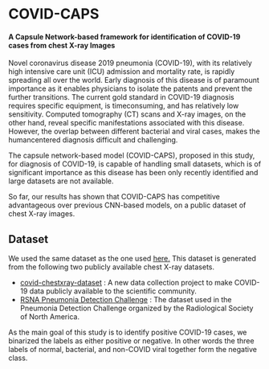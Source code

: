 # COVID-CAPS
<h4> A Capsule Network-based framework for identification of  COVID-19 cases from chest X-ray Images </h4>

Novel coronavirus disease 2019 pneumonia (COVID-19), with its relatively high intensive care unit (ICU) admission and mortality
rate, is rapidly spreading all over the world. Early diagnosis of this
disease is of paramount importance as it enables physicians to isolate
the patents and prevent the further transitions. The current gold standard
in COVID-19 diagnosis requires specific equipment, is timeconsuming,
and has relatively low sensitivity. Computed tomography
(CT) scans and X-ray images, on the other hand, reveal specific
manifestations associated with this disease. However, the overlap
between different bacterial and viral cases, makes the humancentered
diagnosis difficult and challenging.

The capsule network-based model (COVID-CAPS), proposed in this
study, for diagnosis of COVID-19, is capable of handling small
datasets, which is of significant importance as this disease has been
only recently identified and large datasets are not available.

So far, our results has shown that COVID-CAPS has competitive advantageous over
previous CNN-based models, on a public dataset of chest X-ray images.

## Dataset
We used the same dataset as the one used <a href="https://github.com/lindawangg/COVID-Net">here.</a>
This dataset is generated from the following two publicly available chest
X-ray datasets.
* <a href="https://github.com/ieee8023/covid-chestxray-dataset">covid-chestxray-dataset</a> : A new data collection project to make COVID-19 data publicly available to the scientific community.
* <a href="https://www.kaggle.com/c/rsna-pneumonia-detection-challenge">RSNA Pneumonia Detection Challenge</a> : The dataset used in the Pneumonia Detection Challenge organized by the Radiological Society of North America.

As the main goal of this study is to identify
positive COVID-19 cases, we binarized the labels as either positive
or negative. In other words the three labels of normal, bacterial, and
non-COVID viral together form the negative class.
